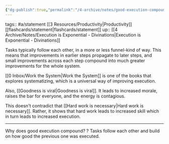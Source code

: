 ```yaml
---
{"dg-publish":true,"permalink":"/4-archive/notes/good-execution-compounds/","dgPassFrontmatter":true}
---
```


tags:: #a/statement [[3 Resources/Productivity\|Productivity]] [[flashcards/statement\|flashcards/statement]]
up:: [[4 Archive/Notes/Execution is Exponential - Divinations\|Execution is Exponential - Divinations]]

Tasks typically follow each other, in a more or less funnel-kind of way. This means that improvements in earlier steps propagate to later steps, and small improvements across each step compound into much greater improvements for the whole system.

[[0 Inbox/Work the System\|Work the System]] is one of the books that explores systematizing, which is a universal way of improving execution.

Also, [[Goodness is viral\|Goodness is viral]]. It leads to increased morale, raises the bar for everyone, and the energy is contagious.

This doesn't contradict that [[Hard work is necessary\|Hard work is necessary]]. Rather, it shows that hard work leads to increased skill which in turn leads to increased execution.

---

Why does good execution compound?
?
Tasks follow each other and build on how good the previous one was executed.
<!--SR:!2022-11-01,15,270-->